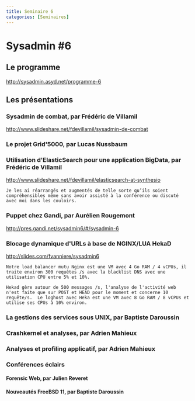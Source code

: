 ```yaml
---
title: Seminaire 6
categories: [Seminaires]
---
```


# Sysadmin #6

## Le programme 

<http://sysadmin.asyd.net/programme-6>

## Les présentations 

### Sysadmin de combat, par Frédéric de Villamil

<http://www.slideshare.net/fdevillamil/sysadmin-de-combat>

### Le projet Grid'5000, par Lucas Nussbaum

### Utilisation d'ElasticSearch pour une application BigData, par Frédéric de Villamil

<http://www.slideshare.net/fdevillamil/elasticsearch-at-synthesio>

    Je les ai réarrangés et augmentés de telle sorte qu’ils soient compréhensibles même sans avoir assisté à la conférence ou discuté avec moi dans les couloirs.

### Puppet chez Gandi, par Aurélien Rougemont

<http://pres.gandi.net/sysadmin6/#/sysadmin-6>

### Blocage dynamique d'URLs à base de NGINX/LUA HekaD 

<http://slides.com/fvanniere/sysadmin6>

    Notre load balancer mutu Nginx est une VM avec 4 Go RAM / 4 vCPUs, il traite environ 300 requêtes /s avec la blacklist DNS avec une utilisation CPU entre 5% et 10%.

    Hekad gère autour de 500 messages /s, l'analyse de l'activité web n'est faite que sur POST et HEAD pour le moment et concerne 10 requête/s.  Le loghost avec Heka est une VM avec 8 Go RAM / 8 vCPUs et utilise ses CPUs à 10% environ.


### La gestions des services sous UNIX, par Baptiste Daroussin

### Crashkernel et analyses, par Adrien Mahieux

### Analyses et profiling applicatif, par Adrien Mahieux

### Conférences éclairs

#### Forensic Web, par Julien Reveret

#### Nouveautés FreeBSD 11, par Baptiste Daroussin
